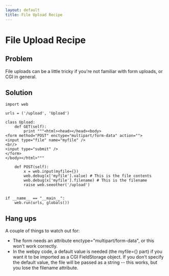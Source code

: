 ```yaml
---
layout: default
title: File Upload Recipe
---
```


# File Upload Recipe

## Problem

File uploads can be a little tricky if you're not familiar with form uploads, or CGI in general.

## Solution

    import web
    
    urls = ('/upload', 'Upload')
    
    class Upload:
        def GET(self):
            print """<html><head></head><body>
    <form method="POST" enctype="multipart/form-data" action="">
    <input type="file" name="myfile" />
    <br/>
    <input type="submit" />
    </form>
    </body></html>"""
    
        def POST(self):
            x = web.input(myfile={})
            web.debug(x['myfile'].value) # This is the file contents
            web.debug(x['myfile'].filename) # This is the filename
            raise web.seeother('/upload')


    if __name__ == "__main__":
        web.run(urls, globals())

## Hang ups

A couple of things to watch out for:

* The form needs an attribute enctype="multipart/form-data", or this won't work correctly.
* In the webpy code, a default value is needed (the myfile={} part) if you want it to be imported as a CGI FieldStorage object.  If you don't specify the default value, the file will be passed as a string -- this works, but you lose the filename attribute.